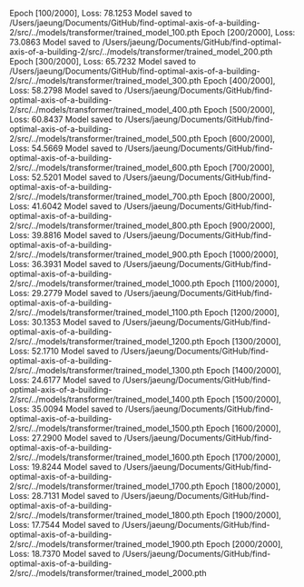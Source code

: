 Epoch [100/2000], Loss: 78.1253
Model saved to /Users/jaeung/Documents/GitHub/find-optimal-axis-of-a-building-2/src/../models/transformer/trained_model_100.pth
Epoch [200/2000], Loss: 73.0863
Model saved to /Users/jaeung/Documents/GitHub/find-optimal-axis-of-a-building-2/src/../models/transformer/trained_model_200.pth
Epoch [300/2000], Loss: 65.7232
Model saved to /Users/jaeung/Documents/GitHub/find-optimal-axis-of-a-building-2/src/../models/transformer/trained_model_300.pth
Epoch [400/2000], Loss: 58.2798
Model saved to /Users/jaeung/Documents/GitHub/find-optimal-axis-of-a-building-2/src/../models/transformer/trained_model_400.pth
Epoch [500/2000], Loss: 60.8437
Model saved to /Users/jaeung/Documents/GitHub/find-optimal-axis-of-a-building-2/src/../models/transformer/trained_model_500.pth
Epoch [600/2000], Loss: 54.5669
Model saved to /Users/jaeung/Documents/GitHub/find-optimal-axis-of-a-building-2/src/../models/transformer/trained_model_600.pth
Epoch [700/2000], Loss: 52.5201
Model saved to /Users/jaeung/Documents/GitHub/find-optimal-axis-of-a-building-2/src/../models/transformer/trained_model_700.pth
Epoch [800/2000], Loss: 41.6042
Model saved to /Users/jaeung/Documents/GitHub/find-optimal-axis-of-a-building-2/src/../models/transformer/trained_model_800.pth
Epoch [900/2000], Loss: 39.8816
Model saved to /Users/jaeung/Documents/GitHub/find-optimal-axis-of-a-building-2/src/../models/transformer/trained_model_900.pth
Epoch [1000/2000], Loss: 36.3931
Model saved to /Users/jaeung/Documents/GitHub/find-optimal-axis-of-a-building-2/src/../models/transformer/trained_model_1000.pth
Epoch [1100/2000], Loss: 29.2779
Model saved to /Users/jaeung/Documents/GitHub/find-optimal-axis-of-a-building-2/src/../models/transformer/trained_model_1100.pth
Epoch [1200/2000], Loss: 30.1353
Model saved to /Users/jaeung/Documents/GitHub/find-optimal-axis-of-a-building-2/src/../models/transformer/trained_model_1200.pth
Epoch [1300/2000], Loss: 52.1710
Model saved to /Users/jaeung/Documents/GitHub/find-optimal-axis-of-a-building-2/src/../models/transformer/trained_model_1300.pth
Epoch [1400/2000], Loss: 24.6177
Model saved to /Users/jaeung/Documents/GitHub/find-optimal-axis-of-a-building-2/src/../models/transformer/trained_model_1400.pth
Epoch [1500/2000], Loss: 35.0094
Model saved to /Users/jaeung/Documents/GitHub/find-optimal-axis-of-a-building-2/src/../models/transformer/trained_model_1500.pth
Epoch [1600/2000], Loss: 27.2900
Model saved to /Users/jaeung/Documents/GitHub/find-optimal-axis-of-a-building-2/src/../models/transformer/trained_model_1600.pth
Epoch [1700/2000], Loss: 19.8244
Model saved to /Users/jaeung/Documents/GitHub/find-optimal-axis-of-a-building-2/src/../models/transformer/trained_model_1700.pth
Epoch [1800/2000], Loss: 28.7131
Model saved to /Users/jaeung/Documents/GitHub/find-optimal-axis-of-a-building-2/src/../models/transformer/trained_model_1800.pth
Epoch [1900/2000], Loss: 17.7544
Model saved to /Users/jaeung/Documents/GitHub/find-optimal-axis-of-a-building-2/src/../models/transformer/trained_model_1900.pth
Epoch [2000/2000], Loss: 18.7370
Model saved to /Users/jaeung/Documents/GitHub/find-optimal-axis-of-a-building-2/src/../models/transformer/trained_model_2000.pth
